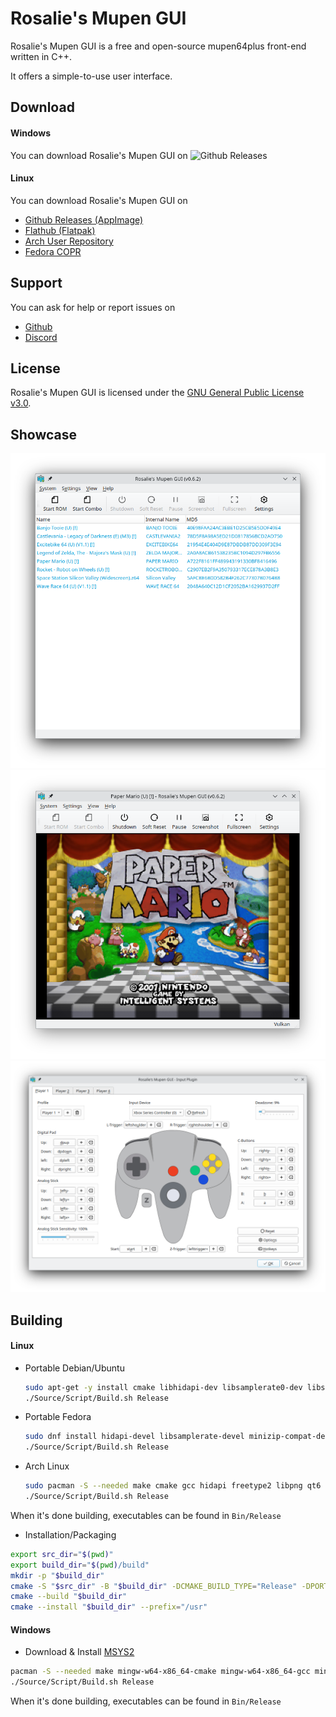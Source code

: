 # Rosalie's Mupen GUI

Rosalie's Mupen GUI is a free and open-source mupen64plus front-end written in C++.

It offers a simple-to-use user interface.

## Download

#### Windows
You can download Rosalie's Mupen GUI on ![Github Releases](https://github.com/Rosalie241/RMG/releases)

#### Linux
You can download Rosalie's Mupen GUI on 
* [Github Releases (AppImage)](https://github.com/Rosalie241/RMG/releases)
* [Flathub (Flatpak)](https://flathub.org/apps/details/com.github.Rosalie241.RMG)
* [Arch User Repository](https://aur.archlinux.org/packages/rmg)
* [Fedora COPR](https://copr.fedorainfracloud.org/coprs/rosalie/RMG/)

## Support

You can ask for help or report issues on
* [Github](https://github.com/Rosalie241/RMG/issues/new)
* [Discord](https://discord.gg/k9GuyJ2PpF)

## License

Rosalie's Mupen GUI is licensed under the [GNU General Public License v3.0](https://www.gnu.org/licenses/gpl-3.0.en.html).

## Showcase

![RomBrowser](Package/Screenshots/RomBrowser.png)
![InGame](Package/Screenshots/InGame.png)
![InputSettings](Package/Screenshots/InputSettings.png)

## Building

#### Linux
* Portable Debian/Ubuntu

  ```bash
  sudo apt-get -y install cmake libhidapi-dev libsamplerate0-dev libspeex-dev libminizip-dev libsdl2-dev libfreetype6-dev libgl1-mesa-dev libglu1-mesa-dev pkg-config zlib1g-dev binutils-dev libspeexdsp-dev qt6-base-dev libqt6svg6-dev libvulkan-dev build-essential nasm git zip ninja-build
  ./Source/Script/Build.sh Release
  ```
  
* Portable Fedora
  ```bash
  sudo dnf install hidapi-devel libsamplerate-devel minizip-compat-devel SDL2-devel freetype-devel mesa-libGL-devel mesa-libGLU-devel zlib-ng-devel binutils-devel speexdsp-devel qt6-qtbase-devel qt6-qtsvg-devel vulkan-devel gcc-c++ nasm git ninja-build
  ./Source/Script/Build.sh Release
  ```

* Arch Linux
  ```bash
  sudo pacman -S --needed make cmake gcc hidapi freetype2 libpng qt6 sdl2 libsamplerate nasm minizip vulkan-headers git
  ./Source/Script/Build.sh Release
  ```

When it's done building, executables can be found in `Bin/Release`

* Installation/Packaging
```bash
export src_dir="$(pwd)"
export build_dir="$(pwd)/build"
mkdir -p "$build_dir"
cmake -S "$src_dir" -B "$build_dir" -DCMAKE_BUILD_TYPE="Release" -DPORTABLE_INSTALL="OFF" -DCMAKE_INSTALL_PREFIX="/usr" -G "Ninja"
cmake --build "$build_dir"
cmake --install "$build_dir" --prefix="/usr"
```

#### Windows
* Download & Install [MSYS2](https://www.msys2.org/)
```bash
pacman -S --needed make mingw-w64-x86_64-cmake mingw-w64-x86_64-gcc mingw-w64-x86_64-hidapi mingw-w64-x86_64-freetype mingw-w64-x86_64-libpng mingw-w64-x86_64-qt6 mingw-w64-x86_64-SDL2 mingw-w64-x86_64-speexdsp mingw-w64-x86_64-libsamplerate mingw-w64-x86_64-nasm mingw-w64-x86_64-minizip mingw-w64-x86_64-vulkan-headers git
./Source/Script/Build.sh Release
```

When it's done building, executables can be found in `Bin/Release`
